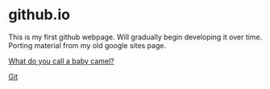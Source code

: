 # github.io

This is my first github webpage. Will gradually begin developing it over time. Porting material from my old google sites page.

<p><a href="https://www.answers.com/Q/What_do_you_call_a_baby_camel">What do you call a baby camel?</a></p>
<a href="https://en.wiktionary.org/wiki/git">Git</a>

